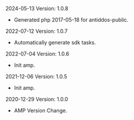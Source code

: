 2024-05-13 Version: 1.0.8
- Generated php 2017-05-18 for antiddos-public.

2022-07-12 Version: 1.0.7
- Automatically generate sdk tasks.

2022-07-04 Version: 1.0.6
- Init amp.

2021-12-06 Version: 1.0.5
- Init amp.

2020-12-29 Version: 1.0.0
- AMP Version Change.

